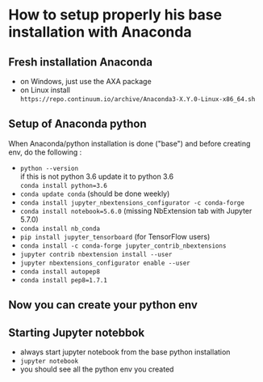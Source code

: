 # How to setup properly his base installation with Anaconda
## Fresh installation Anaconda
- on Windows, just use the AXA package
- on Linux install    
  ```https://repo.continuum.io/archive/Anaconda3-X.Y.0-Linux-x86_64.sh```

## Setup of Anaconda python 
 When Anaconda/python installation is done ("base") and before creating env, do the following :
- ```python --version```  
  if this is not python 3.6 update it to python 3.6  
  ```conda install python=3.6```  
- ```conda update conda``` (should be done weekly)
- ```conda install jupyter_nbextensions_configurator -c conda-forge```
- ```conda install notebook=5.6.0``` (missing NbExtension tab with Jupyter 5.7.0)
- ```conda install nb_conda```
- ```pip install jupyter_tensorboard``` (for TensorFlow users)
- ```conda install -c conda-forge jupyter_contrib_nbextensions```
- ```jupyter contrib nbextension install --user```
- ```jupyter nbextensions_configurator enable --user```
- `conda install autopep8`
- `conda install pep8=1.7.1`

## Now you can create your python env

## Starting Jupyter notebbok
- always start jupyter notebook from the base python installation
- ```jupyter notebook```
- you should see all the python env you created
